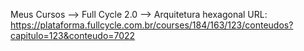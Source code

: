 Meus Cursos --> Full Cycle 2.0 --> Arquitetura hexagonal
URL: https://plataforma.fullcycle.com.br/courses/184/163/123/conteudos?capitulo=123&conteudo=7022